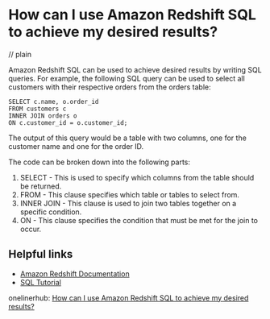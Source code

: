 # How can I use Amazon Redshift SQL to achieve my desired results?
// plain

Amazon Redshift SQL can be used to achieve desired results by writing SQL queries. For example, the following SQL query can be used to select all customers with their respective orders from the orders table:

```
SELECT c.name, o.order_id
FROM customers c
INNER JOIN orders o
ON c.customer_id = o.customer_id;
```

The output of this query would be a table with two columns, one for the customer name and one for the order ID.

The code can be broken down into the following parts:
1. SELECT - This is used to specify which columns from the table should be returned.
2. FROM - This clause specifies which table or tables to select from.
3. INNER JOIN - This clause is used to join two tables together on a specific condition.
4. ON - This clause specifies the condition that must be met for the join to occur.

## Helpful links
- [Amazon Redshift Documentation](https://docs.aws.amazon.com/redshift/latest/dg/r_SQL_commands.html)
- [SQL Tutorial](https://www.w3schools.com/sql/)

onelinerhub: [How can I use Amazon Redshift SQL to achieve my desired results?](https://onelinerhub.com/amazon-redshift/how-can-i-use-amazon-redshift-sql-to-achieve-my-desired-results)